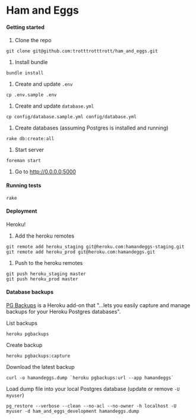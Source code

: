 # Ham and Eggs

#### Getting started

1. Clone the repo
```
git clone git@github.com:trotttrotttrott/ham_and_eggs.git
```

1. Install bundle
```
bundle install
```

1. Create and update `.env`
```
cp .env.sample .env
```

1. Create and update `database.yml`
```
cp config/database.sample.yml config/database.yml
```

1. Create databases (assuming Postgres is installed and running)
```
rake db:create:all
```

1. Start server
```
foreman start
```

1. Go to http://0.0.0.0:5000

#### Running tests

```
rake
```

#### Deployment

Heroku!

1. Add the heroku remotes
```
git remote add heroku_staging git@heroku.com:hamandeggs-staging.git
git remote add heroku_prod git@heroku.com:hamandeggs.git
```

1. Push to the heroku remotes
```
git push heroku_staging master
git push heroku_prod master
```

#### Database backups

[PG Backups](https://devcenter.heroku.com/articles/pgbackups) is a Heroku add-on that "...lets you easily capture and manage backups for your Heroku Postgres databases".

List backups
```
heroku pgbackups
```

Create backup
```
heroku pgbackups:capture
```

Download the latest backup
```
curl -o hamandeggs.dump `heroku pgbackups:url --app hamandeggs`
```

Load dump file into your local Postgres database (update or remove `-U myuser`)
```
pg_restore --verbose --clean --no-acl --no-owner -h localhost -U myuser -d ham_and_eggs_development hamandeggs.dump
```

